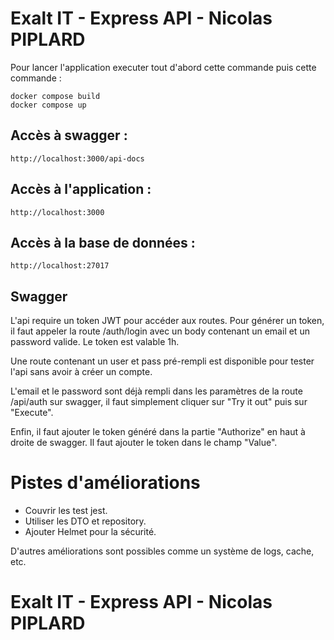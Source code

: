 # Exalt IT - Express API - Nicolas PIPLARD

Pour lancer l'application executer tout d'abord cette commande puis cette commande :
```
docker compose build
docker compose up
```

## Accès à swagger :
```
http://localhost:3000/api-docs
```

## Accès à l'application :
```
http://localhost:3000
```

## Accès à la base de données :
```
http://localhost:27017
```

## Swagger
L'api require un token JWT pour accéder aux routes. Pour générer un token, il faut appeler la route /auth/login avec un body contenant un email et un password valide. 
Le token est valable 1h.

Une route contenant un user et pass pré-rempli est disponible pour tester l'api sans avoir à créer un compte.

L'email et le password sont déjà rempli dans les paramètres de la route /api/auth sur swagger, il faut simplement cliquer sur "Try it out" puis sur "Execute".

Enfin, il faut ajouter le token généré dans la partie "Authorize" en haut à droite de swagger. 
Il faut ajouter le token dans le champ "Value".

# Pistes d'améliorations
- Couvrir les test jest.
- Utiliser les DTO et repository.
- Ajouter Helmet pour la sécurité.

D'autres améliorations sont possibles comme un système de logs, cache, etc.

# Exalt IT - Express API - Nicolas PIPLARD
